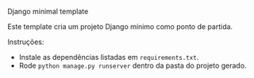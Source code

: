 Django minimal template

Este template cria um projeto Django mínimo como ponto de partida.

Instruções:
- Instale as dependências listadas em `requirements.txt`.
- Rode `python manage.py runserver` dentro da pasta do projeto gerado.
